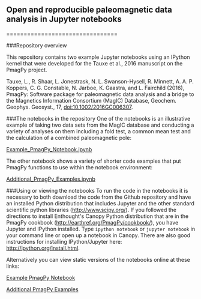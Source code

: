 ## Open and reproducible paleomagnetic data analysis in Jupyter notebooks
================================

###Repository overview

This repository contains two example Jupyter notebooks using an IPython kernel that were developed for the Tauxe et al., 2016 manuscript on the PmagPy project.

Tauxe, L., R. Shaar, L. Jonestrask, N. L. Swanson-Hysell, R. Minnett, A. A. P. Koppers, C. G. Constable, N. Jarboe, K. Gaastra, and L. Fairchild (2016), PmagPy: Software package for paleomagnetic data analysis and a bridge to the Magnetics Information Consortium (MagIC) Database, Geochem. Geophys. Geosyst., 17, [doi:10.1002/2016GC006307](http://dx.doi.org/10.1002/2016GC006307).



###The notebooks in the repository
One of the notebooks is an illustrative example of taking two data sets from the MagIC database and conducting a variety of analyses on them including a fold test, a common mean test and the calculation of a combined paleomagnetic pole:

[Example_PmagPy_Notebook.ipynb](https://github.com/PmagPy/2016_Tauxe-et-al_PmagPy_Notebooks/blob/master/Example_PmagPy_Notebook.ipynb)

The other notebook shows a variety of shorter code examples that put PmagPy functions to use within the notebook environment:

[Additional_PmagPy_Examples.ipynb](https://github.com/PmagPy/2016_Tauxe-et-al_PmagPy_Notebooks/blob/master/Additional_PmagPy_Examples.ipynb)

###Using or viewing the notebooks
To run the code in the notebooks it is necessary to both download the code from the Github repository and have an installed Python distribution that includes Jupyter and the other standard scientific python libraries (http://www.scipy.org/). If you followed the directions to install Enthought's Canopy Python distribution that are in the PmagPy cookbook (http://earthref.org/PmagPy/cookbook/), you have Jupyter and IPython installed. Type `ipython notebook` or `jupyter notebook` in your command line or open up a notebook in Canopy. There are also good instructions for installing IPython/Jupyter here: http://ipython.org/install.html. 

Alternatively you can view static versions of the notebooks online at these links: 

[Example PmagPy Notebook](http://pmagpy.github.io/Example_PmagPy_Notebook.html)

[Additional PmagPy Examples](http://pmagpy.github.io/Additional_PmagPy_Examples.html)
